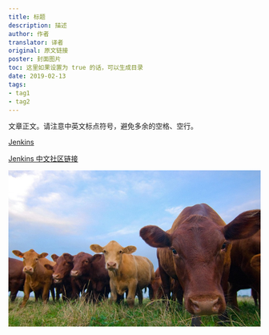 ```yaml
---
title: 标题
description: 描述
author: 作者
translator: 译者
original: 原文链接
poster: 封面图片
toc: 这里如果设置为 true 的话，可以生成目录
date: 2019-02-13
tags:
- tag1
- tag2
---
```


文章正文。请注意中英文标点符号，避免多余的空格、空行。

[Jenkins][jenkins-link-id]

[Jenkins 中文社区链接](https://jenkins-zh.cn/)

![图片](../images/cow.jpg)

[jenkins-link-id]: https://jenkins.io/zh "Jenkins 中文网站"
